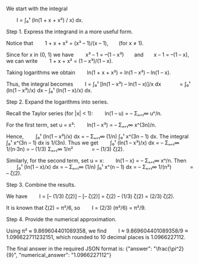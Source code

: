 We start with the integral

  I = ∫₀¹ (ln(1 + x + x²) / x) dx.

Step 1. Express the integrand in a more useful form.

Notice that
  1 + x + x² = (x³ – 1)/(x – 1),  (for x ≠ 1).

Since for x in (0, 1) we have
  x³ – 1 = –(1 – x³)  and  x – 1 = –(1 – x),
we can write
  1 + x + x² = (1 – x³)/(1 – x).

Taking logarithms we obtain
  ln(1 + x + x²) = ln(1 – x³) – ln(1 – x).

Thus, the integral becomes
  I = ∫₀¹ [ln(1 – x³) – ln(1 – x)]/x dx
    = ∫₀¹ (ln(1 – x³)/x) dx – ∫₀¹ (ln(1 – x)/x) dx.

Step 2. Expand the logarithms into series.

Recall the Taylor series (for |x| < 1):
  ln(1 – u) = – Σₙ₌₁∞ uⁿ/n.

For the first term, set u = x³:
  ln(1 – x³) = – Σₙ₌₁∞ x^(3n)/n.

Hence,
  ∫₀¹ (ln(1 – x³)/x) dx = – Σₙ₌₁∞ (1/n) ∫₀¹ x^(3n – 1) dx.
The integral ∫₀¹ x^(3n – 1) dx is 1/(3n). Thus we get
  ∫₀¹ (ln(1 – x³)/x) dx = – Σₙ₌₁∞ 1/(n·3n) = – (1/3) Σₙ₌₁∞ 1/n²
    = – (1/3) ζ(2).

Similarly, for the second term, set u = x:
  ln(1 – x) = – Σₙ₌₁∞ xⁿ/n.
Then
  ∫₀¹ (ln(1 – x)/x) dx = – Σₙ₌₁∞ (1/n) ∫₀¹ x^(n – 1) dx = – Σₙ₌₁∞ 1/(n²)
    = – ζ(2).

Step 3. Combine the results.

We have
  I = [– (1/3) ζ(2)] – [– ζ(2)] = ζ(2) – (1/3) ζ(2) = (2/3) ζ(2).

It is known that ζ(2) = π²/6, so
  I = (2/3) (π²/6) = π²/9.

Step 4. Provide the numerical approximation.

Using π² ≈ 9.869604401089358, we find
  I ≈ 9.869604401089358/9 ≈ 1.096622711232151,
which rounded to 10 decimal places is 1.0966227112.

The final answer in the required JSON format is:
{"answer": "\\frac{\\pi^2}{9}", "numerical_answer": "1.0966227112"}